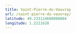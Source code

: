 ```yaml
---
title: Saint-Pierre-du-Vauvray
url: /saint-pierre-du-vauvray/
latitude: 49.233124600000004
longitude: 1.2211628
---
```

